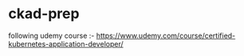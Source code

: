 # ckad-prep
following udemy course :- https://www.udemy.com/course/certified-kubernetes-application-developer/

